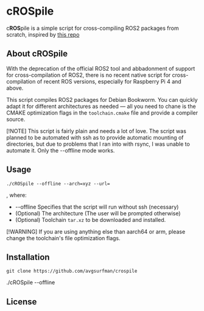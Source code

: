 # cROSpile

c**ROS**pile is a simple script for cross-compiling ROS2 packages from scratch, inspired by [this repo]()


## About cROSpile

With the deprecation of the official ROS2 tool and abbadonment of support for cross-compilation of ROS2,
there is no recent native script for cross-compilation of recent ROS versions, especially for Raspberry Pi 4 and above.

This script compiles ROS2 packages for Debian Bookworm. You can quickly adapt it for different architectures as needed — all you need to
chane is the CMAKE optimization flags in the `toolchain.cmake` file and provide a compiler source.

[!NOTE]
This script is fairly plain and needs a lot of love. The script was planned to be automated with ssh as to
provide automatic mounting of directories, but due to problems that I ran into with rsync, I was unable to automate it.
Only the --offline mode works.


## Usage

```
./cROSpile --offline --arch=xyz --url=
```
, where:

+ --offline  Specifies that the script will run without ssh (necessary)
+ (Optional) The architecture (The user will be prompted otherwise)
+ (Optional) Toolchain `tar.xz` to be downloaded and installed.


[!WARNING]
If you are using anything else than aarch64 or arm, please change the toolchain's file optimization flags. 


## Installation

```
git clone https://github.com/avgsurfman/crospile
```

./cROSpile --offline


## License

